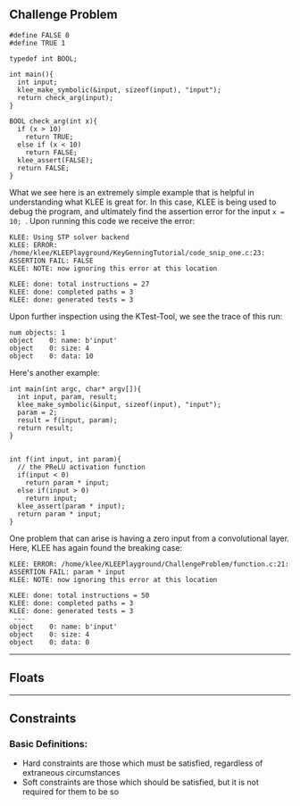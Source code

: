 ## Challenge Problem
```                                                                                                                                                              
#define FALSE 0
#define TRUE 1

typedef int BOOL;

int main(){
  int input;
  klee_make_symbolic(&input, sizeof(input), "input");
  return check_arg(input);
}

BOOL check_arg(int x){
  if (x > 10)
    return TRUE;
  else if (x < 10)
    return FALSE;
  klee_assert(FALSE);
  return FALSE;
}
```

What we see here is an extremely simple example that is helpful in understanding what KLEE is great for. In this case, KLEE is being used to debug the program, and ultimately find the assertion error for the input ```x = 10; ```.  Upon running this code we receive the error:
```
KLEE: Using STP solver backend
KLEE: ERROR: /home/klee/KLEEPlayground/KeyGenningTutorial/code_snip_one.c:23: ASSERTION FAIL: FALSE
KLEE: NOTE: now ignoring this error at this location

KLEE: done: total instructions = 27
KLEE: done: completed paths = 3
KLEE: done: generated tests = 3
```
Upon further inspection using the KTest-Tool, we see the trace of this run:
```
num objects: 1
object    0: name: b'input'
object    0: size: 4
object    0: data: 10
```
Here's another example:

```
int main(int argc, char* argv[]){
  int input, param, result;
  klee_make_symbolic(&input, sizeof(input), "input");
  param = 2;
  result = f(input, param);
  return result;
}


int f(int input, int param){
  // the PReLU activation function                                                                                                                                                                          
  if(input < 0)
    return param * input;
  else if(input > 0)
    return input;
  klee_assert(param * input);
  return param * input;
}
```
One problem that can arise is having a zero input from a convolutional layer. Here, KLEE has again found the breaking case:
```
KLEE: ERROR: /home/klee/KLEEPlayground/ChallengeProblem/function.c:21: ASSERTION FAIL: param * input
KLEE: NOTE: now ignoring this error at this location

KLEE: done: total instructions = 50
KLEE: done: completed paths = 3
KLEE: done: generated tests = 3
 ---
object    0: name: b'input'
object    0: size: 4
object    0: data: 0
```
---
## Floats
---
## Constraints

### Basic Definitions:
- Hard constraints are those which must be satisfied, regardless of extraneous circumstances
- Soft constraints are those which should be satisfied, but it is not required for them to be so

 
